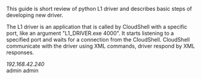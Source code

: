 This guide is short review of python L1 driver and describes basic steps of developing new driver.

The L1 driver is an application that is called by CloudShell with a specific port, like an argument "L1_DRIVER.exe 4000". 
It starts listening to a specified port and waits for a connection from the CloudShell. 
CloudShell communicate with the driver using XML commands, driver respond by XML responses.


<Commands xmlns:xsd="http://www.w3.org/2001/XMLSchema" xmlns:xsi="http://www.w3.org/2001/XMLSchema-instance" xmlns="http://schemas.qualisystems.com/ResourceManagement/DriverCommands.xsd">
    <Command CommandName="Login" CommandId="ae39207a-a65c-40e9-bec3-4996ddcef727">
        <Parameters xsi:type="LoginCommandParameters">
            <Address>192.168.42.240</Address>
            <User>admin</User>
            <Password>admin</Password>
        </Parameters>
    </Command>
</Commands>


